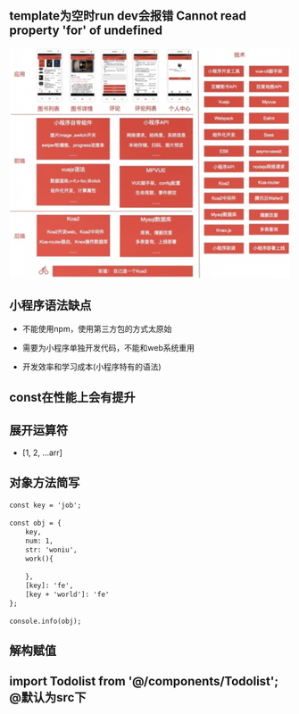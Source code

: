 ## template为空时run dev会报错 Cannot read property 'for' of undefined



![](/assets/360截图18790311314767.png)



## 小程序语法缺点

- 不能使用npm，使用第三方包的方式太原始

- 需要为小程序单独开发代码，不能和web系统重用

- 开发效率和学习成本(小程序特有的语法)




## const在性能上会有提升



## 展开运算符

- [1, 2, ...arr]


## 对象方法简写

```
const key = 'job';

const obj = {
    key,
    num: 1,
    str: 'woniu',
    work(){
    
    },
    [key]: 'fe',
    [key + 'world']: 'fe'
};

console.info(obj);
```



## 解构赋值




## import Todolist from '@/components/Todolist';    @默认为src下




































